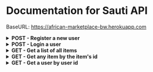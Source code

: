 # Documentation for Sauti API

BaseURL: https://african-marketplace-bw.herokuapp.com

<details>
<summary><b>POST - Register a new user</b></summary>
<br>
<b>Endpoint:</b>  <code>BaseURL/api/auth/register</code>
<br>
<br>
Requires an object with an email and password, both string data types: 

```
{
	"email": "admin@email.com",
	"password": "password"
}
```

When successful will return status code of 201 (CREATED), the new user object and a token (example):

```
{
    "new_user": {
        "id": 2,
        "email": "admin@email.com",
        "name": null,
        "about": null,
        "avatar_url": null
    },
    "token": "eyJhbGciOiJIUzI1NiIsInR5cCI6kpXVCJ9..."
}
```
</details>

<details>
<summary><b>POST - Login a user</b></summary>
<br>
<b>Endpoint:</b> <code>BaseURL/api/auth/login</code>
<br>
<br>
Requires an object with an email and password, both string data types: 

```
{
	"email": "admin@email.com",
	"password": "password"
}
```

When successful will return status code of 200 (OK), the new user object and a token (example):

```
{
    "user": {
        "id": 2,
        "email": "admin@email.com",
        "name": null,
        "about": null,
        "avatar_url": null
    },
    "token": "eyJhbGciOiJIUzI1NiIsInR5cCI6kpXVCJ9..."
}
```
</details>

<details>
<summary><b>GET - Get a list of all items</b></summary>
<br>
<b>Endpoint:</b> <code>BaseURL/api/items</code>
<br>
<br>
Public access endpoint. No token required.
<br>
<br>
When successful will return status code of 200 (OK) and an array of item objects. Here is an example:

```
[
    {
        "id": 1,
        "name": "rice",
        "description": null,
        "photo_url": null,
        "zip_code": "65109C",
        "price": 2.25,
        "created_at": "2019-10-21T04:58:11.423Z",
        "user_id": 1
    },  
    {
        "id": 2,
        "name": "beans",
        "description": null,
        "photo_url": null,
        "zip_code": "65109C",
        "price": 2.75,
        "created_at": "2019-10-21T04:58:11.423Z",
        "user_id": 2
    }
]
```
</details>

<details>
<summary><b>GET - Get any item by the item's id</b></summary>
<br>
<b>Endpoint:</b> <code>BaseURL/api/items/:id</code>
<br>
<br>
Public access endpoint. No token required.
<br>
<br>
When successful will return status code of 200 (OK) and a single item object. Here is an example:

```
{
    "item": {
        "id": 1,
        "name": "rice",
        "description": null,
        "photo_url": null,
        "zip_code": "65109c",
        "price": 2,
        "created_at": "2019-10-21T04:58:11.423Z",
        "user_id": 1,
        "categories": [
            {
                "id": 2,
                "type": "food",
                "item_id": 1
            }
        ]
    }
}
```
</details>

<details>
<summary><b>GET - Get a user by user id</b></summary>
<br>
<b>Endpoint:</b> <code>BaseURL/api/users/:id</code>
<br>
<br>
Restricted endpoint. Token required.
<br>
<br>
When successful will return status code of 200 (OK) and a single user object with an array of the items they've posted as well their list of favorite items. Here is an example:

```
{
    "user": {
        "id": 1,
        "email": "admin@email.com",
        "name": null,
        "about": null,
        "avatar_url": null,
        "items": [
            {
                "id": 1,
                "name": "rice",
                "description": null,
                "photo_url": null,
                "zip_code": "65109c",
                "price": 2,
                "created_at": "2019-10-21T04:58:11.423Z",
                "user_id": 1,
                "categories": [
                    {
                        "id": 2,
                        "type": "food",
                        "item_id": 1
                    }
                ]
            }
        ],
        "favorites": [
            {
                "item_id": 1,
                "user_id": 1,
                "id": 1,
                "name": "rice",
                "description": null,
                "photo_url": null,
                "zip_code": "65109c",
                "price": 2,
                "created_at": "2019-10-21T04:58:11.423Z"
            }
        ]
    }
}
```
</details>

